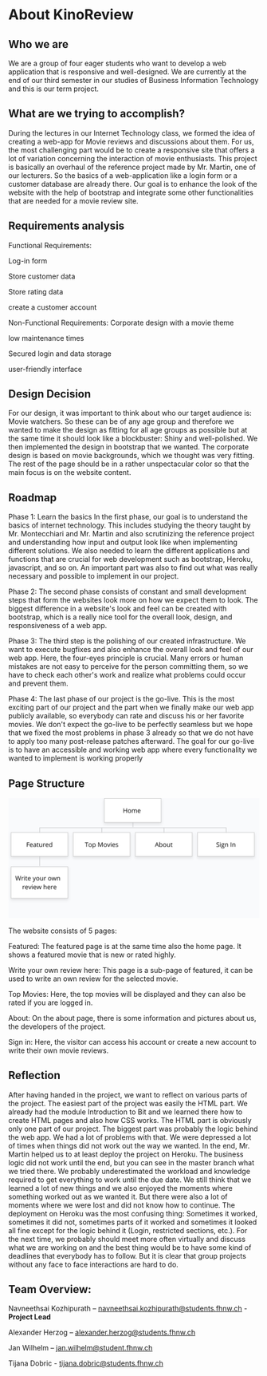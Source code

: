 # About KinoReview

## Who we are

We are a group of four eager students who want to develop a web application that is responsive and well-designed. 
We are currently at the end of our third semester in our studies of Business Information Technology and this is our term project. 


## What are we trying to accomplish? 

During the lectures in our Internet Technology class, we formed the idea of creating a web-app for Movie reviews and discussions about them. 
For us, the most challenging part would be to create a responsive site that offers a lot of variation concerning the interaction of movie enthusiasts. 
This project is basically an overhaul of the reference project made by Mr. Martin, one of our lecturers. So the basics of a web-application like a login form or a customer database are already there. Our goal is to enhance the look of the website with the help of bootstrap and integrate some other functionalities that are needed for a movie review site. 


## Requirements analysis 

Functional Requirements: 

Log-in form 

Store customer data 

Store rating data 

create a customer account 

Non-Functional Requirements: 
Corporate design with a movie theme 

low maintenance times

Secured login and data storage 

user-friendly interface

## Design Decision 

For our design, it was important to think about who our target audience is: Movie watchers. So these can be of any age group and therefore we wanted to make the design as fitting for all age groups as possible but at the same time it should look like a blockbuster: Shiny and well-polished. We then implemented the design in bootstrap that we wanted. The corporate design is based on movie backgrounds, which we thought was very fitting. The rest of the page should be in a rather unspectacular color so that the main focus is on the website content.

## Roadmap

Phase 1: Learn the basics
In the first phase, our goal is to understand the basics of internet technology. This includes studying the theory taught by Mr. Montecchiari and Mr. Martin and also scrutinizing the reference project and understanding how input and output look like when implementing different solutions. We also needed to learn the different applications and functions that are crucial for web development such as bootstrap, Heroku, javascript, and so on. An important part was also to find out what was really necessary and possible to implement in our project. 

Phase 2: The second phase consists of constant and small development steps that form the websites look more on how we expect them to look. The biggest difference in a website's look and feel can be created with bootstrap, which is a really nice tool for the overall look, design, and responsiveness of a web app. 

Phase 3: The third step is the polishing of our created infrastructure. We want to execute bugfixes and also enhance the overall look and feel of our web app. Here, the four-eyes principle is crucial. Many errors or human mistakes are not easy to perceive for the person committing them, so we have to check each other's work and realize what problems could occur and prevent them.

Phase 4: The last phase of our project is the go-live. This is the most exciting part of our project and the part when we finally make our web app publicly available, so everybody can rate and discuss his or her favorite movies. We don't expect the go-live to be perfectly seamless but we hope that we fixed the most problems in phase 3 already so that we do not have to apply too many post-release patches afterward. The goal for our go-live is to have an accessible and working web app where every functionality we wanted to implement is working properly 

## Page Structure
![Website Structure](https://github.com/Alexjames21/KinoProject/blob/master/MovieReview-web/src/main/resources/static/assets/img/gloomap_6ef335ba.png)

The website consists of 5 pages: 

Featured: The featured page is at the same time also the home page. It shows a featured movie that is new or rated highly. 

Write your own review here: This page is a sub-page of featured, it can be used to write an own review for the selected movie.

Top Movies: Here, the top movies will be displayed and they can also be rated if you are logged in. 

About: On the about page, there is some information and pictures about us, the developers of the project. 

Sign in: Here, the visitor can access his account or create a new account to write their own movie reviews.


## Reflection 

After having handed in the project, we want to reflect on various parts of the project.
The easiest part of the project was easily the HTML part. We already had the module Introduction to Bit and we learned there how to create HTML pages and also how CSS works. The HTML part is obviously only one part of our project. The biggest part was probably the logic behind the web app. We had a lot of problems with that. We were depressed a lot of times when things did not work out the way we wanted. In the end, Mr. Martin helped us to at least deploy the project on Heroku. The business logic did not work until the end, but you can see in the master branch what we tried there. We probably underestimated the workload and knowledge required to get everything to work until the due date. We still think that we learned a lot of new things and we also enjoyed the moments where something worked out as we wanted it. But there were also a lot of moments where we were lost and did not know how to continue. The deployment on Heroku was the most confusing thing: Sometimes it worked, sometimes it did not, sometimes parts of it worked and sometimes it looked all fine except for the logic behind it (Login, restricted sections, etc.). For the next time, we probably should meet more often virtually and discuss what we are working on and the best thing would be to have some kind of deadlines that everybody has to follow. But it is clear that group projects without any face to face interactions are hard to do. 

## Team Overview: 

Navneethsai Kozhipurath – navneethsai.kozhipurath@students.fhnw.ch - **Project Lead**

Alexander Herzog  – alexander.herzog@students.fhnw.ch

Jan Wilhelm – jan.wilhelm@student.fhnw.ch 

Tijana Dobric - tijana.dobric@students.fhnw.ch
